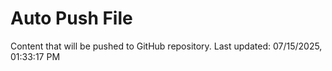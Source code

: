 # Auto Push File

Content that will be pushed to GitHub repository.
Last updated: 07/15/2025, 01:33:17 PM